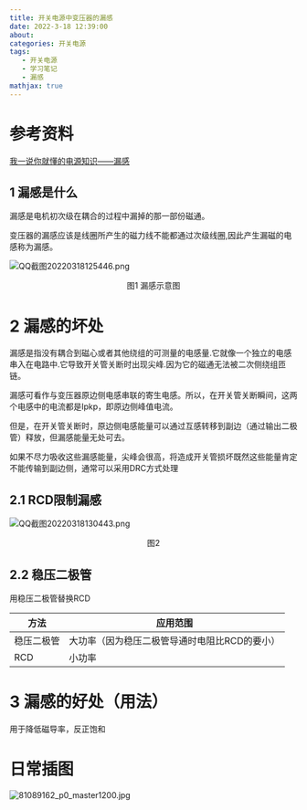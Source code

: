 ```yaml
---
title: 开关电源中变压器的漏感
date: 2022-3-18 12:39:00
about: 
categories: 开关电源
tags: 
   - 开关电源
   - 学习笔记
   - 漏感
mathjax: true
---
```


# 参考资料

[我一说你就懂的电源知识——漏感 ](https://www.sohu.com/a/219908491_463982)



## 1 漏感是什么



漏感是电机初次级在耦合的过程中漏掉的那一部份磁通。

变压器的漏感应该是线圈所产生的磁力线不能都通过次级线圈,因此产生漏磁的电感称为漏感。

![QQ截图20220318125446.png](http://tva1.sinaimg.cn/large/005Q1GhGgy1h0dy203wf6j309h07ymxw.jpg)

<center>图1 漏感示意图</center>

# 2 漏感的坏处



漏感是指没有耦合到磁心或者其他绕组的可测量的电感量.它就像一个独立的电感串入在电路中.它导致开关管关断时出现尖峰.因为它的磁通无法被二次侧绕组匝链。

漏感可看作与变压器原边侧电感串联的寄生电感。所以，在开关管关断瞬间，这两个电感中的电流都是Ipkp，即原边侧峰值电流。

但是，在开关管关断时，原边侧电感能量可以通过互感转移到副边（通过输出二极管）释放，但漏感能量无处可去。

如果不尽力吸收这些漏感能量，尖峰会很高，将造成开关管损坏既然这些能量肯定不能传输到副边侧，通常可以采用DRC方式处理

## 2.1 RCD限制漏感

![QQ截图20220318130443.png](http://tva1.sinaimg.cn/large/005Q1GhGgy1h0dyc266upj30he0c6js4.jpg)

<center>图2</center>

## 2.2 稳压二极管

用稳压二极管替换RCD

| 方法       | 应用范围                                      |
| ---------- | --------------------------------------------- |
| 稳压二极管 | 大功率（因为稳压二极管导通时电阻比RCD的要小） |
| RCD        | 小功率                                        |

# 3 漏感的好处（用法）

用于降低磁导率，反正饱和





















# 日常插图

![81089162_p0_master1200.jpg](http://tva1.sinaimg.cn/large/005Q1GhGgy1h0dyuztqghj30p00gc0yd.jpg)
